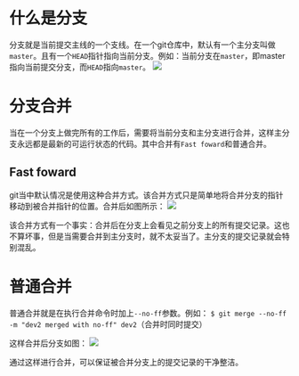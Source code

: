 # 什么是分支

分支就是当前提交主线的一个支线。在一个git仓库中，默认有一个主分支叫做`master`。且有一个`HEAD`指针指向当前分支。例如：当前分支在`master`，即master指向当前提交分支，而`HEAD`指向`master`。
![](https://www.liaoxuefeng.com/files/attachments/919022363210080/l)

# 分支合并

当在一个分支上做完所有的工作后，需要将当前分支和主分支进行合并，这样主分支永远都是最新的可运行状态的代码。其中合并有`Fast foward`和普通合并。

## Fast foward

git当中默认情况是使用这种合并方式。该合并方式只是简单地将合并分支的指针移动到被合并指针的位置。合并后如图所示：
![](https://img-blog.csdnimg.cn/20210901105258281.png?x-oss-process=image/watermark,type_ZHJvaWRzYW5zZmFsbGJhY2s,shadow_50,text_Q1NETiBAYnFmXzI3NA==,size_20,color_FFFFFF,t_70,g_se,x_16)

该合并方式有一个事实：合并后在分支上会看见之前分支上的所有提交记录。这也不算坏事，但是当需要合并到主分支时，就不太妥当了。主分支的提交记录就会特别混乱。

# 普通合并

普通合并就是在执行合并命令时加上`--no-ff`参数。例如：
`$ git merge --no-ff -m "dev2 merged with no-ff" dev2`（合并时同时提交）

这样合并后分支如图：
![](https://img-blog.csdnimg.cn/20210901113726690.png?x-oss-process=image/watermark,type_ZHJvaWRzYW5zZmFsbGJhY2s,shadow_50,text_Q1NETiBAYnFmXzI3NA==,size_20,color_FFFFFF,t_70,g_se,x_16)

通过这样进行合并，可以保证被合并分支上的提交记录的干净整洁。